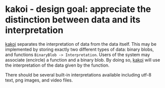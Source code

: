 # kakoi - design goal: appreciate the distinction between data and its interpretation #

[kakoi](kakoi.html) separates the interpretation of data from the data itself.
This may be implemented by storing exactly two different types of data: binary
blobs, and functions `BinaryBlob -> Interpretation`. Users of the system may
associate (encircle) a function and a binary blob. By doing so,
[kakoi](kakoi.html) will use the interpretation of the data given by the
function.

There should be several built-in interpretations available including utf-8 text,
png images, and video files.
